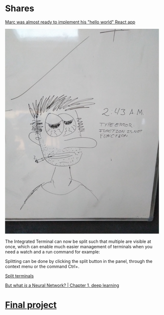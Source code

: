 # Shares

[Marc was almost ready to implement his "hello world" React app](https://twitter.com/thomasfuchs/status/708675139253174273)

![2:43 AM](images/0243AM.jpg)

The Integrated Terminal can now be split such that multiple are visible at once, which can enable much easier management of terminals when you need a watch and a run command for example:

Splitting can be done by clicking the split button in the panel, through the context menu or the command Ctrl+\.

[Split terminals](https://code.visualstudio.com/updates/v1_21#_split-terminals)

[But what *is* a Neural Network? | Chapter 1, deep learning](https://www.youtube.com/watch?v=aircAruvnKk)

# [Final project](https://github.com/Eahob/CustomerManagement)